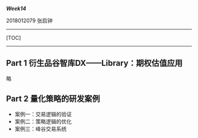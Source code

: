 ***Week14***

2018012079 张启钟

------

[TOC]

------

## Part 1 衍生品谷智库DX——Library：期权估值应用

略

## Part 2 量化策略的研发案例

- 案例一：交易逻辑的验证
- 案例二：策略逻辑的优化
- 案例三：峰谷交易系统